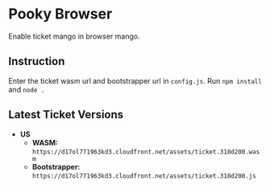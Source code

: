 # Pooky Browser
Enable ticket mango in browser mango.

## Instruction
Enter the ticket wasm url and bootstrapper url in `config.js`. Run `npm install` and `node .`

## Latest Ticket Versions

* **US**
  - **WASM:** `https://d17ol771963kd3.cloudfront.net/assets/ticket.318d200.wasm`
  - **Bootstrapper:** `https://d17ol771963kd3.cloudfront.net/assets/ticket.318d200.js`
